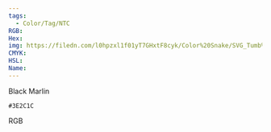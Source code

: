 ```yaml
---
tags:
  - Color/Tag/NTC
RGB:
Hex:
img: https://filedn.com/l0hpzxl1f01yT7GHxtF8cyk/Color%20Snake/SVG_Tumb%20Mass%20No%20Name/3E2C1C.svg
CMYK:
HSL:
Name:
---
```

Black Marlin
```palette
#3E2C1C
```
RGB
